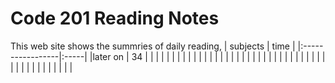 # Code 201 Reading Notes
This web site shows the summries of daily reading,
| subjects         | time |
|:-----------------|:-----|
|later on    |  34  |
|            |      |
|            |      |
|            |      |
|            |      |
|            |      |
|            |      |
|            |      |
|            |      |
|            |      |
|            |      |
|            |      |
|            |      |
|            |      |
|            |      |
|            |      |